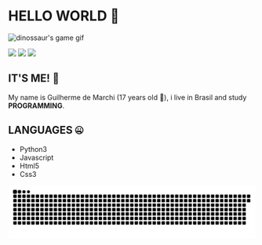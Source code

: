 <!--
**Guilherme-De-Marchi/Guilherme-De-Marchi** is a ✨ _special_ ✨ repository because its `README.md` (this file) appears on your GitHub profile.

Here are some ideas to get you started:

- 🔭 I’m currently working on ...
- 🌱 I’m currently learning ...
- 👯 I’m looking to collaborate on ...
- 🤔 I’m looking for help with ...
- 💬 Ask me about ...
- 📫 How to reach me: ...
- 😄 Pronouns: ...
- ⚡ Fun fact: ...
-->

# **HELLO WORLD** 🖖

<img class="full-width" src="https://4.bp.blogspot.com/-Ex7VGxgJcNM/W5Rq2_5L7MI/AAAAAAAFEtQ/AlVEb1VlNZYp3v-O-Enik4S3HLVuK9jhQCLcBGAs/s1600/Dino_non-birthday_version.gif" alt="dinossaur's game gif"/>

<a href="https://www.instagram.com/de_marchi_guilherme_13/"><img src="https://img.shields.io/badge/instagram-%23E4405F.svg?&style=for-the-badge&logo=instagram&logoColor=white" height=25></a> <a href="wa.me/5515988332748"><img src="https://img.shields.io/badge/whatsapp-%2325d366.svg?&style=for-the-badge&logo=whatsapp&logoColor=white" height=25></a> <a href="mailto:guilhermedemarchi13@gmail.com"><img src="https://img.shields.io/badge/email-%233e65cf.svg?&style=for-the-badge&logo=gmail&logoColor=white" height=25></a>

## IT'S ME! 🤘

My name is Guilherme de Marchi (17 years old 👶), i live in Brasil and study __PROGRAMMING__.

## LANGUAGES 🤐

- Python3
- Javascript
- Html5
- Css3

![Snake animation](https://github.com/Guilherme-De-Marchi/Guilherme-De-Marchi/blob/output/github-contribution-grid-snake.svg)
